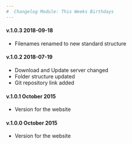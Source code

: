 ```yaml
---
#  Changelog Module: This Weeks Birthdays
---
```

<h4>v.1.0.3 2018-09-18</h4>
<ul>
<li>Filenames renamed to new standard structure</li>
</ul>

<h4>v.1.0.2 2018-07-19</h4>
<ul>
<li>Download and Update server changed</li>
<li>Folder structure updated</li>
<li>Git repository link added</li>
</ul>

<h4>v.1.0.1 October 2015</h4>
<ul>
<li>Version for the website</li>
</ul>

<h4>v.1.0.0 October 2015</h4>
<ul>
<li>Version for the website</li>
</ul>
